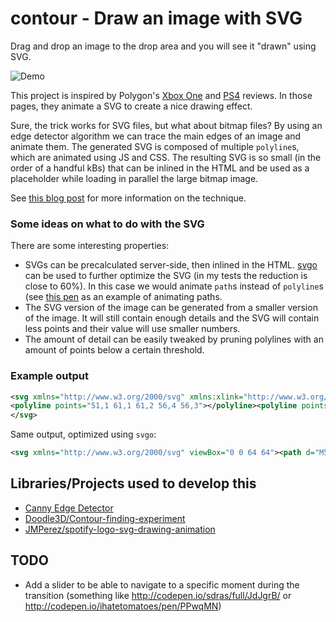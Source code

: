 # contour - Draw an image with SVG

Drag and drop an image to the drop area and you will see it "drawn" using SVG.

![Demo](https://jmperezperez.com/assets/images/posts/contour.gif)

This project is inspired by Polygon's [Xbox One](http://www.polygon.com/a/xbox-one-review) and [PS4](http://www.polygon.com/a/ps4-review) reviews. In those pages, they animate a SVG to create a nice drawing effect.

Sure, the trick works for SVG files, but what about bitmap files? By using an edge detector algorithm we can trace the main edges of an image and animate them. The generated SVG is composed of multiple `polyline`s, which are animated using JS and CSS. The resulting SVG is so small (in the order of a handful kBs) that can be inlined in the HTML and be used as a placeholder while loading in parallel the large bitmap image.

See [this blog post](https://jmperezperez.com/drawing-edges-svg/) for more information on the technique.

### Some ideas on what to do with the SVG

There are some interesting properties:
- SVGs can be precalculated server-side, then inlined in the HTML. [svgo](https://github.com/svg/svgo) can be used to further optimize the SVG (in my tests the reduction is close to 60%). In this case we would animate `path`s instead of `polyline`s (see [this pen](http://codepen.io/jmperez/pen/rxxRRg) as an example of animating paths.
- The SVG version of the image can be generated from a smaller version of the image. It will still contain enough details and the SVG will contain less points and their value will use smaller numbers.
- The amount of detail can be easily tweaked by pruning polylines with an amount of points below a certain threshold.

### Example output

```svg
<svg xmlns="http://www.w3.org/2000/svg" xmlns:xlink="http://www.w3.org/1999/xlink" viewBox="0 0 64 64">
<polyline points="51,1 61,1 61,2 56,4 56,3"></polyline><polyline points="52,1 50,2 51,3 50,4 50,9 46,10 46,8 48,8 48,9"></polyline><polyline points="61,4 61,5 58,6"></polyline><polyline points="19,5 25,5 26,6 27,6 27,7 28,8 29,8 29,12 28,13 28,18"></polyline><polyline points="20,5 16,7 16,8 14,10 14,14 13,15 13,19 14,20 6,26 6,28 5,29 5,31 4,32 4,38 3,39 3,42 2,43 2,47 3,48 3,49 4,50 4,51 5,52 6,52 6,53 7,54 7,55 8,56 10,56 11,55 11,54 8,51"></polyline><polyline points="61,6 61,9 60,10 60,15 61,16 61,17 60,18 58,17"></polyline><polyline points="37,9 38,9 39,10 41,10 42,9 43,9 42,10"></polyline><polyline points="40,10 40,11 37,12"></polyline><polyline points="47,10 46,11 47,12 48,11 48,12 47,13 47,17 48,18 50,18 50,30"></polyline><polyline points="50,10 50,15"></polyline><polyline points="20,11 25,11 25,12 26,13 23,14 21,13"></polyline><polyline points="21,11 18,13 18,15 17,16 16,15"></polyline><polyline points="35,12 35,19"></polyline><polyline points="42,12 42,13 45,13 43,15 43,17 42,18 40,17 37,18 37,14 40,14"></polyline><polyline points="56,12 57,12 58,13 55,15 54,14 54,13"></polyline><polyline points="18,16 17,17 17,18 18,19 17,20 17,26 18,27 19,27 19,28"></polyline><polyline points="26,16 24,17 24,19 25,20 27,20 27,21"></polyline><polyline points="49,18 44,20"></polyline><polyline points="21,20 20,21 21,22 23,22 24,21 25,21 23,23 23,27 24,28 24,30"></polyline><polyline points="57,20 60,20 61,21 57,22"></polyline><polyline points="29,21 30,21 31,22 34,22 34,23 35,24 36,24 36,25 37,26 37,27 36,28 37,29 37,30 38,31 38,32 39,33 39,42 38,43 38,44 34,46 34,47 29,49 29,51"></polyline><polyline points="32,22 28,24"></polyline><polyline points="61,22 61,23 53,24"></polyline><polyline points="61,24 61,28 52,29"></polyline><polyline points="27,26 28,26 28,27 27,28 26,27"></polyline><polyline points="52,26 59,26"></polyline><polyline points="18,29 17,30 18,31 19,31 20,30 20,31"></polyline><polyline points="15,30 15,33 16,34 16,35"></polyline><polyline points="51,32 50,33 50,52 51,53 50,54 50,59 51,60 53,60 55,58 58,58 59,59 60,59 61,58 60,57 60,54 55,53"></polyline><polyline points="56,33 60,33 61,34 55,35"></polyline><polyline points="61,35 61,36 56,37"></polyline><polyline points="61,37 61,38 56,39"></polyline><polyline points="14,39 13,40 13,42 12,43 12,47 13,48 11,49 9,47 9,45 10,44 10,42 11,41 11,40"></polyline><polyline points="7,40 6,41 6,43 4,44"></polyline><polyline points="18,40 18,41 15,42"></polyline><polyline points="31,40 32,40 32,41 29,43 29,41"></polyline><polyline points="60,41 60,42 59,43 60,44 61,44 61,48 59,50 56,49 55,50 57,52"></polyline><polyline points="54,42 57,42 57,43 54,45 54,43"></polyline><polyline points="37,45 37,48 35,50 35,51 34,52 31,51 31,52 30,53"></polyline><polyline points="25,52 26,52 26,53 25,54 24,53 19,54 19,55 20,56 22,56 23,55 23,57"></polyline><polyline points="35,52 32,55 32,56 26,58 26,56 25,55"></polyline><polyline points="12,54 14,54 14,55"></polyline><polyline points="16,55 16,56 17,56 17,58 15,59 15,58"></polyline><polyline points="10,56 10,57 11,57 11,58 12,59 13,58"></polyline><polyline points="31,57 31,58 32,59 32,62"></polyline><polyline points="28,58 28,61 26,62 24,61 25,60 22,59 20,61 20,62"></polyline><polyline points="62,58 61,59 61,60 50,62 50,61 51,61"></polyline>
</svg>
```

Same output, optimized using `svgo`:

```svg
<svg xmlns="http://www.w3.org/2000/svg" viewBox="0 0 64 64"><path d="M51 1h10v1l-5 2V3"/><path d="M52 1l-2 1 1 1-1 1v5l-4 1V8h2v1M61 4v1l-3 1M19 5h6l1 1h1v1l1 1h1v4l-1 1v5"/><path d="M20 5l-4 2v1l-2 2v4l-1 1v4l1 1-8 6v2l-1 1v2l-1 1v6l-1 1v3l-1 1v4l1 1v1l1 1v1l1 1h1v1l1 1v1l1 1h2l1-1v-1l-3-3M61 6v3l-1 1v5l1 1v1l-1 1-2-1M37 9h1l1 1h2l1-1h1l-1 1M40 10v1l-3 1M47 10l-1 1 1 1 1-1v1l-1 1v4l1 1h2v12M50 10v5M20 11h5v1l1 1-3 1-2-1"/><path d="M21 11l-3 2v2l-1 1-1-1M35 12v7M42 12v1h3l-2 2v2l-1 1-2-1-3 1v-4h3M56 12h1l1 1-3 2-1-1v-1M18 16l-1 1v1l1 1-1 1v6l1 1h1v1M26 16l-2 1v2l1 1h2v1M49 18l-5 2M21 20l-1 1 1 1h2l1-1h1l-2 2v4l1 1v2M57 20h3l1 1-4 1M29 21h1l1 1h3v1l1 1h1v1l1 1v1l-1 1 1 1v1l1 1v1l1 1v9l-1 1v1l-4 2v1l-5 2v2M32 22l-4 2M61 22v1l-8 1M61 24v4l-9 1M27 26h1v1l-1 1-1-1M52 26h7M18 29l-1 1 1 1h1l1-1v1M15 30v3l1 1v1M51 32l-1 1v19l1 1-1 1v5l1 1h2l2-2h3l1 1h1l1-1-1-1v-3l-5-1M56 33h4l1 1-6 1M61 35v1l-5 1M61 37v1l-5 1M14 39l-1 1v2l-1 1v4l1 1-2 1-2-2v-2l1-1v-2l1-1v-1M7 40l-1 1v2l-2 1M18 40v1l-3 1"/><path d="M31 40h1v1l-3 2v-2M60 41v1l-1 1 1 1h1v4l-2 2-3-1-1 1 2 2M54 42h3v1l-3 2v-2M37 45v3l-2 2v1l-1 1-3-1v1l-1 1M25 52h1v1l-1 1-1-1-5 1v1l1 1h2l1-1v2M35 52l-3 3v1l-6 2v-2l-1-1M12 54h2v1M16 55v1h1v2l-2 1v-1M10 56v1h1v1l1 1 1-1M31 57v1l1 1v3M28 58v3l-2 1-2-1 1-1-3-1-2 2v1M62 58l-1 1v1l-11 2v-1h1"/></svg>
```

## Libraries/Projects used to develop this

- [Canny Edge Detector](http://canny-edge-detection.herokuapp.com/)
- [Doodle3D/Contour-finding-experiment](https://github.com/Doodle3D/Contour-finding-experiment)
- [JMPerez/spotify-logo-svg-drawing-animation](https://github.com/JMPerez/spotify-logo-svg-drawing-animation)

## TODO

- Add a slider to be able to navigate to a specific moment during the transition (something like http://codepen.io/sdras/full/JdJgrB/ or http://codepen.io/ihatetomatoes/pen/PPwqMN)
